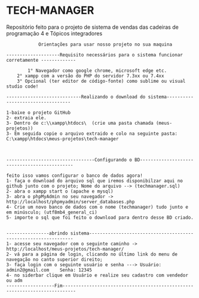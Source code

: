  # TECH-MANAGER
 Repositório feito para o projeto de sistema de vendas das cadeiras de programação 4 e Tópicos integradores
	
				Orientações para usar nosso projeto no sua maquina
				
	--------------------Requisito necessários para o sistema funcionar corretamente -------------
	
	        1° Navegador como google chrome, microsoft edge etc.
		2° xampp com a versão do PHP do servidor 7.3xx ou 7.4xx
		3° Opcional (ter editor de código-fonte) como sublime ou visual studio code!
		
	----------------------------Realizando o download do sistema----------------------------------
	
	1-baixe o projeto GitHub
	2- extraia ele.
	3- Dentro de c:\\xampp\htdocs\  (crie uma pasta chamada (meus-projetos))
	3- Em seguida copie o arquivo extraido e colo na seguinte pasta: C:\xampp\htdocs\meus-projetos\tech-manager
	
	
	
	---------------------------------Configurando o BD---------------------------------------------
	
	feito isso vamos configurar o banco de dados agora!
	1- faça o download do arquivo sql que iremos disponibilzar aqui no  github junto com o projeto; Nome do arquivo --> (techmanager.sql)
	2- abra o xampp start o (apache e mysql)
	3- abra o phpMyAdmin no seu navegador -> http://localhost/phpmyadmin/server_databases.php
	4- Crie um novo banco de dados com o nome (techmanager) tudo junto e em minúsculo; (utf8mb4_general_ci)
	5- importe o sql que foi feito o download para dentro desse BD criado.
	
	
	----------------abrindo sistema----------------------------------------------------------------
	1- acesse seu navegador com o seguinte caminho -> http://localhost/meus-projetos/tech-manager/
	2- vá para a página de login, clicando no último link do menu de navegação no canto superior direito;
	3- faça login com o seguinte usuário e senha ---> Usuário: admin2@gmail.com    Senha: 12345
	4- no siderbar clique em Usuário e realize seu cadastro com vendedor ou adm 
	------------------Fim---------------------------------------------------------------------------
